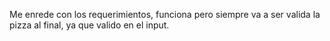 Me enrede con los requerimientos, funciona pero siempre va a ser valida la pizza al final, ya que valido en el input.
